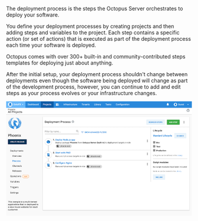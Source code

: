 The deployment process is the steps the Octopus Server orchestrates to deploy your software.

You define your deployment processes by creating projects and then adding steps and variables to the project. Each step contains a specific action (or set of actions) that is executed as part of the deployment process each time your software is deployed.

Octopus comes with over 300+ built-in and community-contributed steps templates for deploying just about anything.

After the initial setup, your deployment process shouldn't change between deployments even though the software being deployed will change as part of the development process, however, you can continue to add and edit steps as your process evolves or your infrastructure changes.

![A simple deployment process in Octopus Deploy](/docs/shared-content/concepts/images/deployment-process.png)
